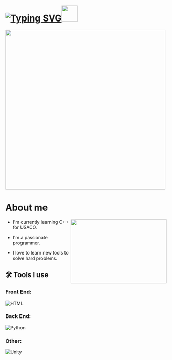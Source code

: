 # [![Typing SVG](https://readme-typing-svg.demolab.com?font=Fira+Code&size=40&pause=1000&color=0017F7&vCenter=true&random=false&width=435&lines=Hello+developers)](https://git.io/typing-svg)<img src="https://raw.githubusercontent.com/MartinHeinz/MartinHeinz/master/wave.gif" width="50" height="50"/>

<img align="top" src="https://th.bing.com/th/id/OIG.f8oOsiruLzb2RzSeSx1P?pid=ImgGn" width="500" height="500" />

# About me
<img align="right" src="https://assets.awwwards.com/awards/external/2017/12/5a3136be50443.jpg" width="300" height="200" />

- I'm currently learning C++ for USACO.

- I'm a passionate programmer.

- I love to learn new tools to solve hard problems.

## 🛠 Tools I use

### **Front End:**
![HTML](https://www.vectorlogo.zone/logos/w3_html5/w3_html5-icon.svg)

### **Back End:**
![Python](https://www.vectorlogo.zone/logos/python/python-icon.svg)
### **Other:**
![Unity](https://www.vectorlogo.zone/logos/unity3d/unity3d-icon.svg)

